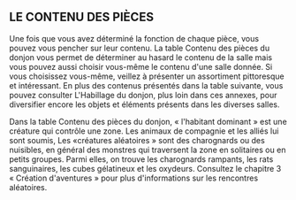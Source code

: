 ## LE CONTENU DES PIÈCES


Une fois que vous avez déterminé la fonction de chaque
pièce, vous pouvez vous pencher sur leur contenu. La table
Contenu des pièces du donjon vous permet de déterminer au
hasard le contenu de la salle mais vous pouvez aussi choisir
vous-même le contenu d'une salle donnée. Si vous choisissez
vous-même, veillez à présenter un assortiment pittoresque
et intéressant. En plus des contenus présentés dans la table
suivante, vous pouvez consulter L'Habillage du donjon, plus
loin dans ces annexes, pour diversifier encore les objets et
éléments présents dans les diverses salles.

Dans la table Contenu des pièces du donjon, « l'habitant
dominant » est une créature qui contrôle une zone. Les
animaux de compagnie et les alliés lui sont soumis, Les
«créatures aléatoires » sont des charognards ou des nuisibles,
en général des monstres qui traversent la zone en solitaires
ou en petits groupes. Parmi elles, on trouve les charognards
rampants, les rats sanguinaires, les cubes gélatineux et les
oxydeurs. Consultez le chapitre 3 « Création d'aventures »
pour plus d'informations sur les rencontres aléatoires.
